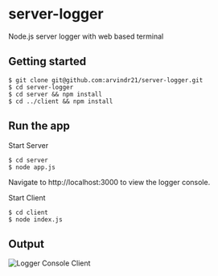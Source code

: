 # server-logger

Node.js server logger with web based terminal

## Getting started

```shell
$ git clone git@github.com:arvindr21/server-logger.git
$ cd server-logger
$ cd server && npm install
$ cd ../client && npm install
```

## Run the app

Start Server

```shell
$ cd server
$ node app.js
```

Navigate to http://localhost:3000 to view the logger console.

Start Client

```shell
$ cd client
$ node index.js
```

## Output

![Logger Console Client](https://i.ibb.co/zHk6m1T/Screenshot-2019-11-02-at-10-09-29-AM.png)
